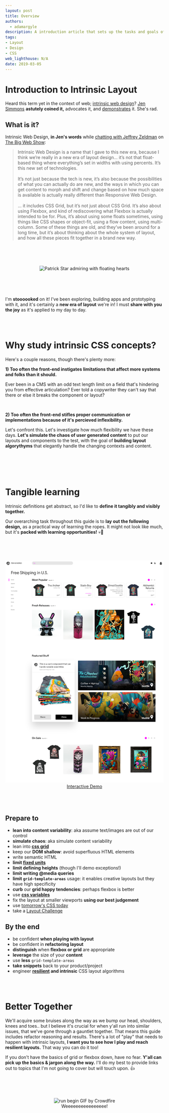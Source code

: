```yaml
---
layout: post
title: Overview
authors:
  - adamargyle
description: A introduction article that sets up the tasks and goals of the guide
tags:
- Layout
- Design
- CSS
web_lighthouse: N/A
date: 2019-03-05
---
```


# Introduction to Intrinsic Layout

Heard this term yet in the context of web; [intrinsic web design](https://adactio.com/journal/13671)? [Jen Simmons](https://twitter.com/jensimmons) **astutely coined it,** advocates it, and [demonstrates](https://labs.jensimmons.com) it. She's rad.

## What is it?
Intrinsic Web Design, **in Jen's words** while [chatting with Jeffrey Zeldman](http://www.zeldman.com/2018/05/02/transcript-intrinsic-web-design-with-jen-simmons-the-big-web-show/) on [The Big Web Show](https://5by5.tv/bigwebshow):

> Intrinsic Web Design is a name that I gave to this new era, because I think we’re really in a new era of layout design... it’s not that float-based thing where everything’s set in widths with using percents. It’s this new set of technologies.
<br><br>
It’s not just because the tech is new, it’s also because the possibilities of what you can actually do are new, and the ways in which you can get content to morph and shift and change based on how much space is available is actually really different than Responsive Web Design.
<br><br>
... it includes CSS Grid, but it’s not just about CSS Grid. It’s also about using Flexbox, and kind of rediscovering what Flexbox is actually intended to be for. Plus, it’s about using some floats sometimes, using things like CSS shapes or object-fit, using a flow content, using multi-column. Some of these things are old, and they’ve been around for a long time, but it’s about thinking about the whole system of layout, and how all these pieces fit together in a brand new way.

<figure style="text-align:center; margin: 5rem 0;">
  <img src="https://media3.giphy.com/media/26FLdmIp6wJr91JAI/giphy.gif?cid=3640f6095c9541ae7945334751d09c8b" alt="Patrick Star admiring with floating hearts">
</figure>

I'm **stoooooked** on it! I've been exploring, building apps and prototyping with it, and it's certainly a **new era of layout** we're in! I must **share with you the joy** as it's applied to my day to day.

<br><br>

# Why study intrinsic CSS concepts?
Here's a couple reasons, though there's plenty more:

**1) Too often the front-end instigates limitations that affect more systems and folks than it should.**

Ever been in a CMS with an odd text length limit on a field that's hindering you from effective articulation? Ever told a copywriter they can't say that there or else it breaks the component or layout?

<br>

**2) Too often the front-end stifles proper communication or implementations because of it's percieved inflexibility.**

Let's confront this. Let's investigate how much flexibility we have these days. **Let's simulate the chaos of user generated content** to put our layouts and components to the test, with the goal of **building layout algorythyms** that elegantly handle the changing contexts and content.

<br><br><br><br>

# Tangible learning
Intrinsic definitions get abstract, so I'd like to **define it tangibly and visibly together.**

Our overarching task throughout this guide is to **lay out the following design,** as a practical way of learning the ropes. It might not look like much, but it's **packed with learning opportunities!** 💀🤘

<figure style="text-align:center; margin: 5rem 0;">
  <img src="home.png" alt="TenHundred store home page" class="screenshot">
  <figcaption><a href="https://argyleink-webdev-intrinsic-layout-guide.glitch.me/">Interactive Demo</a></figcaption>
</figure>

## Prepare to
- **lean into content variability**: aka assume text/images are out of our control
- **simulate chaos**: aka simulate content variability
- lean into **[css grid](https://css-tricks.com/snippets/css/complete-guide-grid/)**
- keep our **DOM shallow**: avoid superfluous HTML elements
- write semantic HTML
- **limit [fixed units](https://www.w3.org/TR/css-sizing-3/)**
- **limit defining heights** (though I'll demo exceptions!)
- **limit writing @media queries**
- **limit `grid-template-areas`** usage: it enables creative layouts but they have high specificity
- **curb** our **grid happy tendencies**: perhaps flexbox is better
- use [**css variables**](https://www.smashingmagazine.com/2017/04/start-using-css-custom-properties/)
- fix the layout at smaller viewports **using our best judgement**
- use [tomorrow's CSS today](https://preset-env.cssdb.org)
- take a [Layout Challenge](/layout/intrinsic-7_card/codelab)

## By the end
- be confident **when playing with layout**
- be confident in **refactoring layout**
- **distinguish** when **flexbox or grid** are appropriate
- **leverage** the size of your **content**
- use **less** `grid-template-areas`
- **take snippets** back to your product/project
- engineer **[resilient](https://www.smashingmagazine.com/2017/03/resilient-web-design/) and intrinsic** CSS layout algorithms

<br><br>

# Better Together
We'll acquire some bruises along the way as we bump our head, shoulders, knees and toes.. but I believe it's crucial for when y'all run into similar issues, that we've gone through a gauntlet together. That means this guide includes refactor reasoning and results. There's a lot of "play" that needs to happen with intrinsic layouts, **I want you to see how I play and reach resilient layouts.** That way you can do it too!

If you don't have the basics of grid or flexbox down, have no fear. **Y'all can pick up the basics & jargon along the way.** I'll do my best to provide links out to topics that I'm not going to cover but will touch upon. 👍

<figure style="text-align:center; margin: 5rem 0;">
  <img src="https://media3.giphy.com/media/l0IyjiXOXTX6Yemsg/giphy.gif?cid=3640f6095c9542263268556d73ffef90" alt="run begin GIF by Crowdfire">
  <figcaption>Weeeeeeeeeeeeeeee!</figcaption>
</figure>
